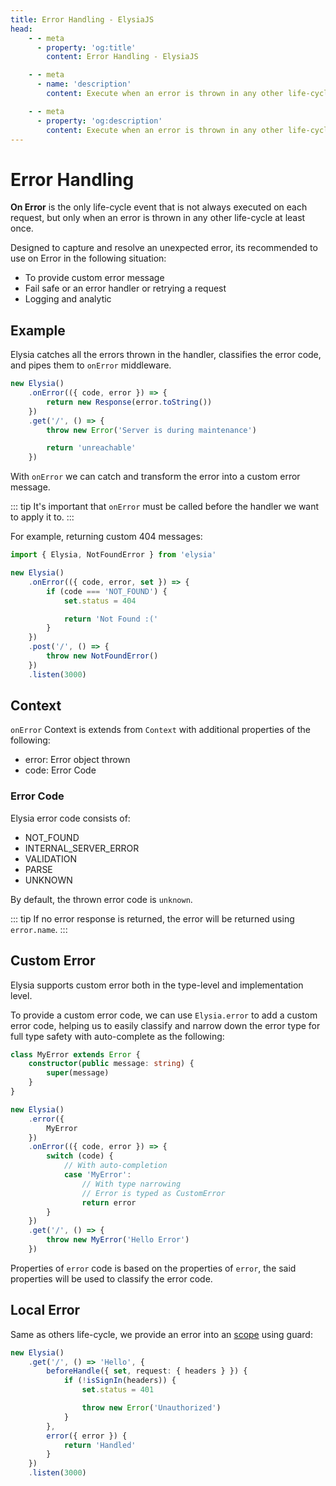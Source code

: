 ```yaml
---
title: Error Handling - ElysiaJS
head:
    - - meta
      - property: 'og:title'
        content: Error Handling - ElysiaJS

    - - meta
      - name: 'description'
        content: Execute when an error is thrown in any other life-cycle at least once. Designed to capture and resolve an unexpected error, it's recommended to use on Error in the following situation. To provide custom error message. Fail safe or an error handler or retrying a request. Logging and analytics.

    - - meta
      - property: 'og:description'
        content: Execute when an error is thrown in any other life-cycle at least once. Designed to capture and resolve an unexpected error, it's recommended to use on Error in the following situation. To provide custom error message. Fail safe or an error handler or retrying a request. Logging and analytics.
---
```


# Error Handling

**On Error** is the only life-cycle event that is not always executed on each request, but only when an error is thrown in any other life-cycle at least once.

Designed to capture and resolve an unexpected error, its recommended to use on Error in the following situation:

-   To provide custom error message
-   Fail safe or an error handler or retrying a request
-   Logging and analytic

## Example

Elysia catches all the errors thrown in the handler, classifies the error code, and pipes them to `onError` middleware.

```typescript
new Elysia()
    .onError(({ code, error }) => {
        return new Response(error.toString())
    })
    .get('/', () => {
        throw new Error('Server is during maintenance')

        return 'unreachable'
    })
```

With `onError` we can catch and transform the error into a custom error message.

::: tip
It's important that `onError` must be called before the handler we want to apply it to.
:::

For example, returning custom 404 messages:

```typescript
import { Elysia, NotFoundError } from 'elysia'

new Elysia()
    .onError(({ code, error, set }) => {
        if (code === 'NOT_FOUND') {
            set.status = 404

            return 'Not Found :('
        }
    })
    .post('/', () => {
        throw new NotFoundError()
    })
    .listen(3000)
```

## Context

`onError` Context is extends from `Context` with additional properties of the following:

-   error: Error object thrown
-   code: Error Code

### Error Code

Elysia error code consists of:

-   NOT_FOUND
-   INTERNAL_SERVER_ERROR
-   VALIDATION
-   PARSE
-   UNKNOWN

By default, the thrown error code is `unknown`.

::: tip
If no error response is returned, the error will be returned using `error.name`.
:::

## Custom Error

Elysia supports custom error both in the type-level and implementation level.

To provide a custom error code, we can use `Elysia.error` to add a custom error code, helping us to easily classify and narrow down the error type for full type safety with auto-complete as the following:

```typescript
class MyError extends Error {
    constructor(public message: string) {
        super(message)
    }
}

new Elysia()
    .error({
        MyError
    })
    .onError(({ code, error }) => {
        switch (code) {
            // With auto-completion
            case 'MyError':
                // With type narrowing
                // Error is typed as CustomError
                return error
        }
    })
    .get('/', () => {
        throw new MyError('Hello Error')
    })
```

Properties of `error` code is based on the properties of `error`, the said properties will be used to classify the error code.

## Local Error

Same as others life-cycle, we provide an error into an [scope](/essential/scope) using guard:

```typescript
new Elysia()
    .get('/', () => 'Hello', {
        beforeHandle({ set, request: { headers } }) {
            if (!isSignIn(headers)) {
                set.status = 401

                throw new Error('Unauthorized')
            }
        },
        error({ error }) {
            return 'Handled'
        }
    })
    .listen(3000)
```

